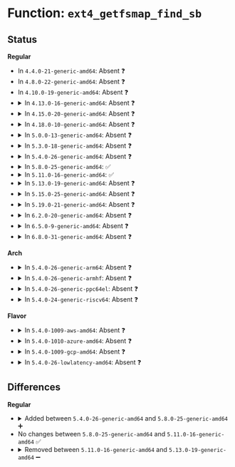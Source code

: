 # Function: <code>ext4_getfsmap_find_sb</code>

## Status
<b>Regular</b>
<ul>
<li>
In <code>4.4.0-21-generic-amd64</code>: Absent ❓
</li>
<li>
In <code>4.8.0-22-generic-amd64</code>: Absent ❓
</li>
<li>
In <code>4.10.0-19-generic-amd64</code>: Absent ❓
</li>
<li>
<details>
<summary>In <code>4.13.0-16-generic-amd64</code>: Absent ❓</summary>

```json
{
  "name": "ext4_getfsmap_find_sb",
  "collision_type": "Unique Static",
  "inline_type": "Full",
  "funcs": [
    {
      "addr": 18446744071581936188,
      "name": "ext4_getfsmap_find_sb",
      "external": false,
      "loc": "fs/ext4/fsmap.c:324",
      "file": "fs/ext4/fsmap.c",
      "inline": "not declared, inlined",
      "caller_inline": [
        "fs/ext4/fsmap.c:ext4_getfsmap_find_fixed_metadata"
      ],
      "caller_func": []
    }
  ],
  "symbols": []
}
```
</details>
</li>
<li>
<details>
<summary>In <code>4.15.0-20-generic-amd64</code>: Absent ❓</summary>

```json
{
  "name": "ext4_getfsmap_find_sb",
  "collision_type": "Unique Static",
  "inline_type": "Full",
  "funcs": [
    {
      "addr": 18446744071582085061,
      "name": "ext4_getfsmap_find_sb",
      "external": false,
      "loc": "fs/ext4/fsmap.c:324",
      "file": "fs/ext4/fsmap.c",
      "inline": "not declared, inlined",
      "caller_inline": [
        "fs/ext4/fsmap.c:ext4_getfsmap_find_fixed_metadata"
      ],
      "caller_func": []
    }
  ],
  "symbols": []
}
```
</details>
</li>
<li>
<details>
<summary>In <code>4.18.0-10-generic-amd64</code>: Absent ❓</summary>

```json
{
  "name": "ext4_getfsmap_find_sb",
  "collision_type": "Unique Static",
  "inline_type": "Full",
  "funcs": [
    {
      "addr": 18446744071582272853,
      "name": "ext4_getfsmap_find_sb",
      "external": false,
      "loc": "fs/ext4/fsmap.c:311",
      "file": "fs/ext4/fsmap.c",
      "inline": "not declared, inlined",
      "caller_inline": [
        "fs/ext4/fsmap.c:ext4_getfsmap_datadev"
      ],
      "caller_func": []
    }
  ],
  "symbols": []
}
```
</details>
</li>
<li>
<details>
<summary>In <code>5.0.0-13-generic-amd64</code>: Absent ❓</summary>

```json
{
  "name": "ext4_getfsmap_find_sb",
  "collision_type": "Unique Static",
  "inline_type": "Full",
  "funcs": [
    {
      "addr": 18446744071582371493,
      "name": "ext4_getfsmap_find_sb",
      "external": false,
      "loc": "fs/ext4/fsmap.c:311",
      "file": "fs/ext4/fsmap.c",
      "inline": "not declared, inlined",
      "caller_inline": [
        "fs/ext4/fsmap.c:ext4_getfsmap_datadev"
      ],
      "caller_func": []
    }
  ],
  "symbols": []
}
```
</details>
</li>
<li>
<details>
<summary>In <code>5.3.0-18-generic-amd64</code>: Absent ❓</summary>

```json
{
  "name": "ext4_getfsmap_find_sb",
  "collision_type": "Unique Static",
  "inline_type": "Full",
  "funcs": [
    {
      "addr": 18446744071582539834,
      "name": "ext4_getfsmap_find_sb",
      "external": false,
      "loc": "fs/ext4/fsmap.c:311",
      "file": "fs/ext4/fsmap.c",
      "inline": "not declared, inlined",
      "caller_inline": [
        "fs/ext4/fsmap.c:ext4_getfsmap_datadev"
      ],
      "caller_func": []
    }
  ],
  "symbols": []
}
```
</details>
</li>
<li>
<details>
<summary>In <code>5.4.0-26-generic-amd64</code>: Absent ❓</summary>

```json
{
  "name": "ext4_getfsmap_find_sb",
  "collision_type": "Unique Static",
  "inline_type": "Full",
  "funcs": [
    {
      "addr": 18446744071582640778,
      "name": "ext4_getfsmap_find_sb",
      "external": false,
      "loc": "fs/ext4/fsmap.c:311",
      "file": "fs/ext4/fsmap.c",
      "inline": "not declared, inlined",
      "caller_inline": [
        "fs/ext4/fsmap.c:ext4_getfsmap_datadev"
      ],
      "caller_func": []
    }
  ],
  "symbols": []
}
```
</details>
</li>
<li>
<details>
<summary>In <code>5.8.0-25-generic-amd64</code>: ✅</summary>

```c
unsigned int ext4_getfsmap_find_sb(struct super_block * sb, ext4_group_t agno, struct list_head * meta_list)
```

```json
{
  "name": "ext4_getfsmap_find_sb",
  "collision_type": "Unique Static",
  "inline_type": "No",
  "funcs": [
    {
      "addr": 18446744071582951264,
      "name": "ext4_getfsmap_find_sb",
      "external": false,
      "loc": "fs/ext4/fsmap.c:311",
      "file": "fs/ext4/fsmap.c",
      "inline": "seen, unknown",
      "caller_inline": [],
      "caller_func": [
        "fs/ext4/fsmap.c:ext4_getfsmap_find_fixed_metadata"
      ]
    }
  ],
  "symbols": [
    {
      "addr": 18446744071582951264,
      "name": "ext4_getfsmap_find_sb",
      "section": ".text",
      "bind": "STB_LOCAL",
      "size": 451
    }
  ]
}
```
</details>
</li>
<li>
<details>
<summary>In <code>5.11.0-16-generic-amd64</code>: ✅</summary>

```c
unsigned int ext4_getfsmap_find_sb(struct super_block * sb, ext4_group_t agno, struct list_head * meta_list)
```

```json
{
  "name": "ext4_getfsmap_find_sb",
  "collision_type": "Unique Static",
  "inline_type": "No",
  "funcs": [
    {
      "addr": 18446744071583025680,
      "name": "ext4_getfsmap_find_sb",
      "external": false,
      "loc": "fs/ext4/fsmap.c:314",
      "file": "fs/ext4/fsmap.c",
      "inline": "seen, unknown",
      "caller_inline": [],
      "caller_func": [
        "fs/ext4/fsmap.c:ext4_getfsmap_find_fixed_metadata"
      ]
    }
  ],
  "symbols": [
    {
      "addr": 18446744071583025680,
      "name": "ext4_getfsmap_find_sb",
      "section": ".text",
      "bind": "STB_LOCAL",
      "size": 451
    }
  ]
}
```
</details>
</li>
<li>
<details>
<summary>In <code>5.13.0-19-generic-amd64</code>: Absent ❓</summary>

```json
{
  "name": "ext4_getfsmap_find_sb",
  "collision_type": "Unique Static",
  "inline_type": "Full",
  "funcs": [
    {
      "addr": 18446744071583049837,
      "name": "ext4_getfsmap_find_sb",
      "external": false,
      "loc": "fs/ext4/fsmap.c:314",
      "file": "fs/ext4/fsmap.c",
      "inline": "not declared, inlined",
      "caller_inline": [
        "fs/ext4/fsmap.c:ext4_getfsmap_find_fixed_metadata"
      ],
      "caller_func": []
    }
  ],
  "symbols": []
}
```
</details>
</li>
<li>
<details>
<summary>In <code>5.15.0-25-generic-amd64</code>: Absent ❓</summary>

```json
{
  "name": "ext4_getfsmap_find_sb",
  "collision_type": "Unique Static",
  "inline_type": "Full",
  "funcs": [
    {
      "addr": 18446744071583387453,
      "name": "ext4_getfsmap_find_sb",
      "external": false,
      "loc": "fs/ext4/fsmap.c:314",
      "file": "fs/ext4/fsmap.c",
      "inline": "not declared, inlined",
      "caller_inline": [
        "fs/ext4/fsmap.c:ext4_getfsmap_find_fixed_metadata"
      ],
      "caller_func": []
    }
  ],
  "symbols": []
}
```
</details>
</li>
<li>
<details>
<summary>In <code>5.19.0-21-generic-amd64</code>: Absent ❓</summary>

```json
{
  "name": "ext4_getfsmap_find_sb",
  "collision_type": "Unique Static",
  "inline_type": "Full",
  "funcs": [
    {
      "addr": 18446744071583901565,
      "name": "ext4_getfsmap_find_sb",
      "external": false,
      "loc": "fs/ext4/fsmap.c:314",
      "file": "fs/ext4/fsmap.c",
      "inline": "not declared, inlined",
      "caller_inline": [
        "fs/ext4/fsmap.c:ext4_getfsmap_find_fixed_metadata"
      ],
      "caller_func": []
    }
  ],
  "symbols": []
}
```
</details>
</li>
<li>
<details>
<summary>In <code>6.2.0-20-generic-amd64</code>: Absent ❓</summary>

```json
{
  "name": "ext4_getfsmap_find_sb",
  "collision_type": "Unique Static",
  "inline_type": "Full",
  "funcs": [
    {
      "addr": 18446744071584527133,
      "name": "ext4_getfsmap_find_sb",
      "external": false,
      "loc": "fs/ext4/fsmap.c:314",
      "file": "fs/ext4/fsmap.c",
      "inline": "not declared, inlined",
      "caller_inline": [
        "fs/ext4/fsmap.c:ext4_getfsmap_find_fixed_metadata"
      ],
      "caller_func": []
    }
  ],
  "symbols": []
}
```
</details>
</li>
<li>
<details>
<summary>In <code>6.5.0-9-generic-amd64</code>: Absent ❓</summary>

```json
{
  "name": "ext4_getfsmap_find_sb",
  "collision_type": "Unique Static",
  "inline_type": "Full",
  "funcs": [
    {
      "addr": 18446744071584756188,
      "name": "ext4_getfsmap_find_sb",
      "external": false,
      "loc": "fs/ext4/fsmap.c:314",
      "file": "fs/ext4/fsmap.c",
      "inline": "not declared, inlined",
      "caller_inline": [
        "fs/ext4/fsmap.c:ext4_getfsmap_find_fixed_metadata"
      ],
      "caller_func": []
    }
  ],
  "symbols": []
}
```
</details>
</li>
<li>
<details>
<summary>In <code>6.8.0-31-generic-amd64</code>: Absent ❓</summary>

```json
{
  "name": "ext4_getfsmap_find_sb",
  "collision_type": "Unique Static",
  "inline_type": "Full",
  "funcs": [
    {
      "addr": 18446744071584988924,
      "name": "ext4_getfsmap_find_sb",
      "external": false,
      "loc": "fs/ext4/fsmap.c:314",
      "file": "fs/ext4/fsmap.c",
      "inline": "not declared, inlined",
      "caller_inline": [
        "fs/ext4/fsmap.c:ext4_getfsmap_find_fixed_metadata"
      ],
      "caller_func": []
    }
  ],
  "symbols": []
}
```
</details>
</li>
</ul>
<b>Arch</b>
<ul>
<li>
<details>
<summary>In <code>5.4.0-26-generic-arm64</code>: Absent ❓</summary>

```json
{
  "name": "ext4_getfsmap_find_sb",
  "collision_type": "Unique Static",
  "inline_type": "Full",
  "funcs": [
    {
      "addr": 18446603336494292968,
      "name": "ext4_getfsmap_find_sb",
      "external": false,
      "loc": "fs/ext4/fsmap.c:311",
      "file": "fs/ext4/fsmap.c",
      "inline": "not declared, inlined",
      "caller_inline": [
        "fs/ext4/fsmap.c:ext4_getfsmap_datadev"
      ],
      "caller_func": []
    }
  ],
  "symbols": []
}
```
</details>
</li>
<li>
<details>
<summary>In <code>5.4.0-26-generic-armhf</code>: Absent ❓</summary>

```json
{
  "name": "ext4_getfsmap_find_sb",
  "collision_type": "Unique Static",
  "inline_type": "Full",
  "funcs": [
    {
      "addr": 3227725892,
      "name": "ext4_getfsmap_find_sb",
      "external": false,
      "loc": "fs/ext4/fsmap.c:311",
      "file": "fs/ext4/fsmap.c",
      "inline": "not declared, inlined",
      "caller_inline": [
        "fs/ext4/fsmap.c:ext4_getfsmap_find_fixed_metadata"
      ],
      "caller_func": []
    }
  ],
  "symbols": []
}
```
</details>
</li>
<li>
<details>
<summary>In <code>5.4.0-26-generic-ppc64el</code>: Absent ❓</summary>

```json
{
  "name": "ext4_getfsmap_find_sb",
  "collision_type": "Unique Static",
  "inline_type": "Full",
  "funcs": [
    {
      "addr": 13835058055288007676,
      "name": "ext4_getfsmap_find_sb",
      "external": false,
      "loc": "fs/ext4/fsmap.c:311",
      "file": "fs/ext4/fsmap.c",
      "inline": "not declared, inlined",
      "caller_inline": [
        "fs/ext4/fsmap.c:ext4_getfsmap_datadev"
      ],
      "caller_func": []
    }
  ],
  "symbols": []
}
```
</details>
</li>
<li>
<details>
<summary>In <code>5.4.0-24-generic-riscv64</code>: Absent ❓</summary>

```json
{
  "name": "ext4_getfsmap_find_sb",
  "collision_type": "Unique Static",
  "inline_type": "Full",
  "funcs": [
    {
      "addr": 18446743936273735594,
      "name": "ext4_getfsmap_find_sb",
      "external": false,
      "loc": "fs/ext4/fsmap.c:311",
      "file": "fs/ext4/fsmap.c",
      "inline": "not declared, inlined",
      "caller_inline": [
        "fs/ext4/fsmap.c:ext4_getfsmap_datadev"
      ],
      "caller_func": []
    }
  ],
  "symbols": []
}
```
</details>
</li>
</ul>
<b>Flavor</b>
<ul>
<li>
<details>
<summary>In <code>5.4.0-1009-aws-amd64</code>: Absent ❓</summary>

```json
{
  "name": "ext4_getfsmap_find_sb",
  "collision_type": "Unique Static",
  "inline_type": "Full",
  "funcs": [
    {
      "addr": 18446744071582609514,
      "name": "ext4_getfsmap_find_sb",
      "external": false,
      "loc": "fs/ext4/fsmap.c:311",
      "file": "fs/ext4/fsmap.c",
      "inline": "not declared, inlined",
      "caller_inline": [
        "fs/ext4/fsmap.c:ext4_getfsmap_datadev"
      ],
      "caller_func": []
    }
  ],
  "symbols": []
}
```
</details>
</li>
<li>
<details>
<summary>In <code>5.4.0-1010-azure-amd64</code>: Absent ❓</summary>

```json
{
  "name": "ext4_getfsmap_find_sb",
  "collision_type": "Unique Static",
  "inline_type": "Full",
  "funcs": [
    {
      "addr": 18446744071582546682,
      "name": "ext4_getfsmap_find_sb",
      "external": false,
      "loc": "fs/ext4/fsmap.c:311",
      "file": "fs/ext4/fsmap.c",
      "inline": "not declared, inlined",
      "caller_inline": [
        "fs/ext4/fsmap.c:ext4_getfsmap_datadev"
      ],
      "caller_func": []
    }
  ],
  "symbols": []
}
```
</details>
</li>
<li>
<details>
<summary>In <code>5.4.0-1009-gcp-amd64</code>: Absent ❓</summary>

```json
{
  "name": "ext4_getfsmap_find_sb",
  "collision_type": "Unique Static",
  "inline_type": "Full",
  "funcs": [
    {
      "addr": 18446744071582599626,
      "name": "ext4_getfsmap_find_sb",
      "external": false,
      "loc": "fs/ext4/fsmap.c:311",
      "file": "fs/ext4/fsmap.c",
      "inline": "not declared, inlined",
      "caller_inline": [
        "fs/ext4/fsmap.c:ext4_getfsmap_datadev"
      ],
      "caller_func": []
    }
  ],
  "symbols": []
}
```
</details>
</li>
<li>
<details>
<summary>In <code>5.4.0-26-lowlatency-amd64</code>: Absent ❓</summary>

```json
{
  "name": "ext4_getfsmap_find_sb",
  "collision_type": "Unique Static",
  "inline_type": "Full",
  "funcs": [
    {
      "addr": 18446744071582681786,
      "name": "ext4_getfsmap_find_sb",
      "external": false,
      "loc": "fs/ext4/fsmap.c:311",
      "file": "fs/ext4/fsmap.c",
      "inline": "not declared, inlined",
      "caller_inline": [
        "fs/ext4/fsmap.c:ext4_getfsmap_datadev"
      ],
      "caller_func": []
    }
  ],
  "symbols": []
}
```
</details>
</li>
</ul>

## Differences
<b>Regular</b>
<ul>
<li>
<details>
<summary>Added between <code>5.4.0-26-generic-amd64</code> and <code>5.8.0-25-generic-amd64</code> ➕</summary>

```c
unsigned int ext4_getfsmap_find_sb(struct super_block * sb, ext4_group_t agno, struct list_head * meta_list)
```
</details>
</li>
<li>
No changes between <code>5.8.0-25-generic-amd64</code> and <code>5.11.0-16-generic-amd64</code> ✅
</li>
<li>
<details>
<summary>Removed between <code>5.11.0-16-generic-amd64</code> and <code>5.13.0-19-generic-amd64</code> ➖</summary>

```c
unsigned int ext4_getfsmap_find_sb(struct super_block * sb, ext4_group_t agno, struct list_head * meta_list)
```
</details>
</li>
</ul>
